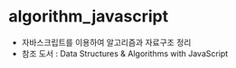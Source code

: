 # algorithm_javascript

- 자바스크립트를 이용하여 알고리즘과 자료구조 정리   
- 참조 도서 : Data Structures & Algorithms with JavaScript
